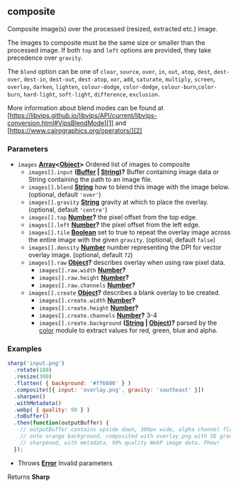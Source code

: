 <!-- Generated by documentation.js. Update this documentation by updating the source code. -->

## composite

Composite image(s) over the processed (resized, extracted etc.) image.

The images to composite must be the same size or smaller than the processed image.
If both `top` and `left` options are provided, they take precedence over `gravity`.

The `blend` option can be one of `clear`, `source`, `over`, `in`, `out`, `atop`,
`dest`, `dest-over`, `dest-in`, `dest-out`, `dest-atop`,
`xor`, `add`, `saturate`, `multiply`, `screen`, `overlay`, `darken`, `lighten`,
`colour-dodge`, `color-dodge`, `colour-burn`,`color-burn`,
`hard-light`, `soft-light`, `difference`, `exclusion`.

More information about blend modes can be found at
[https://libvips.github.io/libvips/API/current/libvips-conversion.html#VipsBlendMode][1]
and [https://www.cairographics.org/operators/][2]

### Parameters

-   `images` **[Array][3]&lt;[Object][4]>** Ordered list of images to composite
    -   `images[].input` **([Buffer][5] \| [String][6])?** Buffer containing image data or String containing the path to an image file.
    -   `images[].blend` **[String][6]** how to blend this image with the image below. (optional, default `'over'`)
    -   `images[].gravity` **[String][6]** gravity at which to place the overlay. (optional, default `'centre'`)
    -   `images[].top` **[Number][7]?** the pixel offset from the top edge.
    -   `images[].left` **[Number][7]?** the pixel offset from the left edge.
    -   `images[].tile` **[Boolean][8]** set to true to repeat the overlay image across the entire image with the given `gravity`. (optional, default `false`)
    -   `images[].density` **[Number][7]** number representing the DPI for vector overlay image. (optional, default `72`)
    -   `images[].raw` **[Object][4]?** describes overlay when using raw pixel data.
        -   `images[].raw.width` **[Number][7]?** 
        -   `images[].raw.height` **[Number][7]?** 
        -   `images[].raw.channels` **[Number][7]?** 
    -   `images[].create` **[Object][4]?** describes a blank overlay to be created.
        -   `images[].create.width` **[Number][7]?** 
        -   `images[].create.height` **[Number][7]?** 
        -   `images[].create.channels` **[Number][7]?** 3-4
        -   `images[].create.background` **([String][6] \| [Object][4])?** parsed by the [color][9] module to extract values for red, green, blue and alpha.

### Examples

```javascript
sharp('input.png')
  .rotate(180)
  .resize(300)
  .flatten( { background: '#ff6600' } )
  .composite([{ input: 'overlay.png', gravity: 'southeast' }])
  .sharpen()
  .withMetadata()
  .webp( { quality: 90 } )
  .toBuffer()
  .then(function(outputBuffer) {
    // outputBuffer contains upside down, 300px wide, alpha channel flattened
    // onto orange background, composited with overlay.png with SE gravity,
    // sharpened, with metadata, 90% quality WebP image data. Phew!
  });
```

-   Throws **[Error][10]** Invalid parameters

Returns **Sharp** 

[1]: https://libvips.github.io/libvips/API/current/libvips-conversion.html#VipsBlendMode

[2]: https://www.cairographics.org/operators/

[3]: https://developer.mozilla.org/docs/Web/JavaScript/Reference/Global_Objects/Array

[4]: https://developer.mozilla.org/docs/Web/JavaScript/Reference/Global_Objects/Object

[5]: https://nodejs.org/api/buffer.html

[6]: https://developer.mozilla.org/docs/Web/JavaScript/Reference/Global_Objects/String

[7]: https://developer.mozilla.org/docs/Web/JavaScript/Reference/Global_Objects/Number

[8]: https://developer.mozilla.org/docs/Web/JavaScript/Reference/Global_Objects/Boolean

[9]: https://www.npmjs.org/package/color

[10]: https://developer.mozilla.org/docs/Web/JavaScript/Reference/Global_Objects/Error
